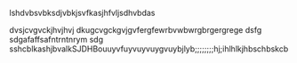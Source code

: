 lshdvbsvbksdjvbkjsvfkasjhfvljsdhvbdas

dvsjcvgvckjhvjhvj
dkugcvgckgvjgvfergfewrbvwbwrgbrgergrege
dsfg
sdgafaffsafntrntnrym
sdg
sshcblkashjbvalkSJDHBouuyvfuyvuyvuygvuybjlyb;;;;;;;;hj;ihlhlkjhbschbskcb